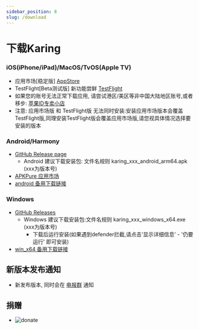 ```yaml
---
sidebar_position: 8
slug: /download
---
```


# 下载Karing

### iOS(iPhone/iPad)/MacOS/TvOS(Apple TV)
- 应用市场[稳定版] [AppStore](https://apps.apple.com/us/app/karing/id6472431552)
- TestFlight[Beta测试版]  新功能尝鲜 [TestFlight](https://testflight.apple.com/join/RLU59OsJ)
- 如果您的账号无法正常下载应用, 请尝试港区/美区等非中国大陆地区账号,或者移步:  [苹果ID专卖小店](https://dot.karing.app/pi.html?r_c=xda)
- 注意: 应用市场版 和 TestFlight版 无法同时安装:安装应用市场版本会覆盖TestFlight版,同理安装TestFlight版会覆盖应用市场版,请您视具体情况选择要安装的版本

### Android/Harmony
- [GitHub Release page](https://github.com/KaringX/karing/releases/latest)
  - Android 建议下载安装包: 文件名规则 karing_xxx_android_arm64.apk (xxx为版本号)
- [APKPure 应用市场](https://apkpure.com/p/com.nebula.karing)
- [android 备用下载链接](https://dot.karing.app/client.html?p=android)


### Windows
- [GitHub Releases](https://github.com/KaringX/karing/releases/latest)
  - Windows 建议下载安装包:文件名规则 karing_xxx_windows_x64.exe (xxx为版本号)
    - 下载后运行安装(如果遇到defender拦截,请点击'显示详细信息' - '仍要运行' 即可安装)
- [win_x64 备用下载链接](https://dot.karing.app/client.html?p=windows)

## 新版本发布通知
- 新发布版本, 同时会在 [电报群](https://t.me/KaringApp) 通知

## 捐赠
- ![donate](/img/donate-usdt.jpg)


